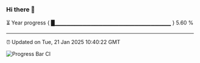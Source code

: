 ### Hi there 👋

⏳ Year progress { █▁▁▁▁▁▁▁▁▁▁▁▁▁▁▁▁▁▁▁▁▁▁▁▁▁▁▁▁▁ } 5.60 %

---

⏰ Updated on Tue, 21 Jan 2025 10:40:22 GMT

![Progress Bar CI](https://github.com/IshwaranRudhara/GIT-ACTION/workflows/Progress%20Bar%20CI/badge.svg)
